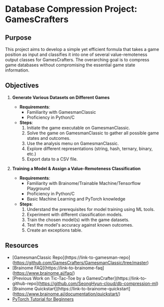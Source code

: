 # Database Compression Project: GamesCrafters

## Purpose

This project aims to develop a simple yet efficient formula that takes a game position as input and classifies it into one of several value-remoteness output classes for GamesCrafters. The overarching goal is to compress game databases without compromising the essential game state information.

## Objectives

1. **Generate Various Datasets on Different Games**
    * **Requirements**: 
      - Familiarity with GamesmanClassic
      - Proficiency in Python/C
    * **Steps**: 
      1. Initiate the game executable on GamesmanClassic.
      2. Solve the game on GamesmanClassic to gather all possible game states and outcomes.
      3. Use the analysis menu on GamesmanClassic.
      4. Explore different representations (string, hash, ternary, binary, etc.)
      5. Export data to a CSV file.
   
2. **Training a Model & Assign a Value-Remoteness Classification**
    * **Requirements**: 
      - Familiarity with Brainome/Trainable Machine/Tensorflow Playground
      - Proficiency in Python/C
      - Basic Machine Learning and PyTorch knowledge
    * **Steps**: 
      1. Understand the prerequisites for model training using ML tools.
      2. Experiment with different classification models.
      3. Train the chosen model(s) with the game datasets.
      4. Test the model's accuracy against known outcomes.
      5. Create an exceptions table.
     
## Resources

- [GamesmanClassic Repo](https://link-to-gamesman-repo](https://github.com/GamesCrafters/GamesmanClassic/tree/master)
- [Brainome FAQ](https://link-to-brainome-faq](https://www.brainome.ai/faq/)
- [Previous Work on Tic-Tac-Toe by a GamesCrafter](https://link-to-github-repo](https://github.com/SeongHyun-cloud/db-compression-ml)
- [Brainome Quickstart](https://link-to-brainome-quickstart](https://www.brainome.ai/documentation/quickstart/)
- [PyTorch Tutorial for Beginners](https://pytorch.org/tutorials/beginner/deep_learning_60min_blitz.html) 
